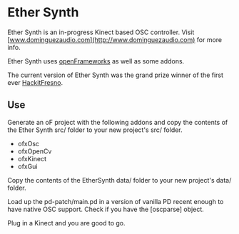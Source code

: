 # Ether Synth
Ether Synth is an in-progress Kinect based OSC controller.
Visit [www.dominguezaudio.com](http://www.dominguezaudio.com) for more info.


Ether Synth uses [openFrameworks](http://www.openframeworks.cc) as well as some addons.

The current version of Ether Synth was the grand prize winner of the first ever [HackitFresno](http://www.hackitfresno.com).

## Use
Generate an oF project with the following addons and copy the contents of the Ether Synth src/ folder to your new project's src/ folder.
+ ofxOsc
+ ofxOpenCv
+ ofxKinect
+ ofxGui

Copy the contents of the EtherSynth data/ folder to your new project's data/ folder.

Load up the pd-patch/main.pd in a version of vanilla PD recent enough to have native OSC support. Check if you have the [oscparse] object.

Plug in a Kinect and you are good to go.
